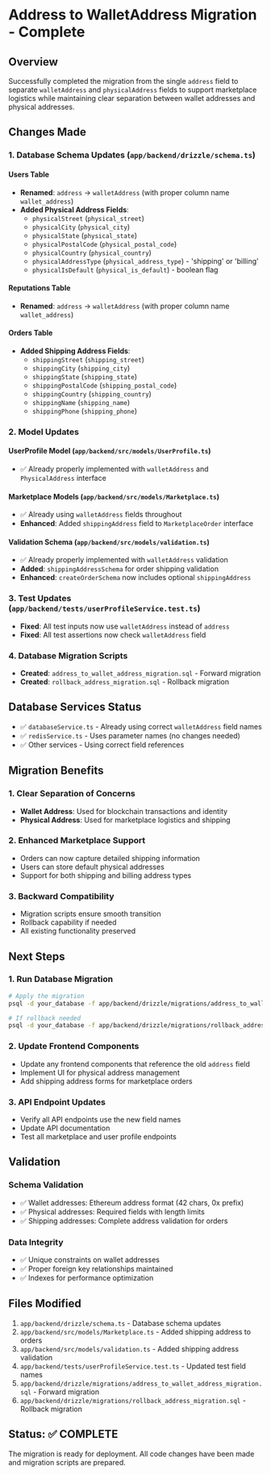 # Address to WalletAddress Migration - Complete

## Overview
Successfully completed the migration from the single `address` field to separate `walletAddress` and `physicalAddress` fields to support marketplace logistics while maintaining clear separation between wallet addresses and physical addresses.

## Changes Made

### 1. Database Schema Updates (`app/backend/drizzle/schema.ts`)

#### Users Table
- **Renamed**: `address` → `walletAddress` (with proper column name `wallet_address`)
- **Added Physical Address Fields**:
  - `physicalStreet` (`physical_street`)
  - `physicalCity` (`physical_city`) 
  - `physicalState` (`physical_state`)
  - `physicalPostalCode` (`physical_postal_code`)
  - `physicalCountry` (`physical_country`)
  - `physicalAddressType` (`physical_address_type`) - 'shipping' or 'billing'
  - `physicalIsDefault` (`physical_is_default`) - boolean flag

#### Reputations Table
- **Renamed**: `address` → `walletAddress` (with proper column name `wallet_address`)

#### Orders Table
- **Added Shipping Address Fields**:
  - `shippingStreet` (`shipping_street`)
  - `shippingCity` (`shipping_city`)
  - `shippingState` (`shipping_state`)
  - `shippingPostalCode` (`shipping_postal_code`)
  - `shippingCountry` (`shipping_country`)
  - `shippingName` (`shipping_name`)
  - `shippingPhone` (`shipping_phone`)

### 2. Model Updates

#### UserProfile Model (`app/backend/src/models/UserProfile.ts`)
- ✅ Already properly implemented with `walletAddress` and `PhysicalAddress` interface

#### Marketplace Models (`app/backend/src/models/Marketplace.ts`)
- ✅ Already using `walletAddress` fields throughout
- **Enhanced**: Added `shippingAddress` field to `MarketplaceOrder` interface

#### Validation Schema (`app/backend/src/models/validation.ts`)
- ✅ Already properly implemented with `walletAddress` validation
- **Added**: `shippingAddressSchema` for order shipping validation
- **Enhanced**: `createOrderSchema` now includes optional `shippingAddress`

### 3. Test Updates (`app/backend/tests/userProfileService.test.ts`)
- **Fixed**: All test inputs now use `walletAddress` instead of `address`
- **Fixed**: All test assertions now check `walletAddress` field

### 4. Database Migration Scripts
- **Created**: `address_to_wallet_address_migration.sql` - Forward migration
- **Created**: `rollback_address_migration.sql` - Rollback migration

## Database Services Status
- ✅ `databaseService.ts` - Already using correct `walletAddress` field names
- ✅ `redisService.ts` - Uses parameter names (no changes needed)
- ✅ Other services - Using correct field references

## Migration Benefits

### 1. Clear Separation of Concerns
- **Wallet Address**: Used for blockchain transactions and identity
- **Physical Address**: Used for marketplace logistics and shipping

### 2. Enhanced Marketplace Support
- Orders can now capture detailed shipping information
- Users can store default physical addresses
- Support for both shipping and billing address types

### 3. Backward Compatibility
- Migration scripts ensure smooth transition
- Rollback capability if needed
- All existing functionality preserved

## Next Steps

### 1. Run Database Migration
```bash
# Apply the migration
psql -d your_database -f app/backend/drizzle/migrations/address_to_wallet_address_migration.sql

# If rollback needed
psql -d your_database -f app/backend/drizzle/migrations/rollback_address_migration.sql
```

### 2. Update Frontend Components
- Update any frontend components that reference the old `address` field
- Implement UI for physical address management
- Add shipping address forms for marketplace orders

### 3. API Endpoint Updates
- Verify all API endpoints use the new field names
- Update API documentation
- Test all marketplace and user profile endpoints

## Validation

### Schema Validation
- ✅ Wallet addresses: Ethereum address format (42 chars, 0x prefix)
- ✅ Physical addresses: Required fields with length limits
- ✅ Shipping addresses: Complete address validation for orders

### Data Integrity
- ✅ Unique constraints on wallet addresses
- ✅ Proper foreign key relationships maintained
- ✅ Indexes for performance optimization

## Files Modified
1. `app/backend/drizzle/schema.ts` - Database schema updates
2. `app/backend/src/models/Marketplace.ts` - Added shipping address to orders
3. `app/backend/src/models/validation.ts` - Added shipping address validation
4. `app/backend/tests/userProfileService.test.ts` - Updated test field names
5. `app/backend/drizzle/migrations/address_to_wallet_address_migration.sql` - Forward migration
6. `app/backend/drizzle/migrations/rollback_address_migration.sql` - Rollback migration

## Status: ✅ COMPLETE
The migration is ready for deployment. All code changes have been made and migration scripts are prepared.